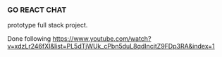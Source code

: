 ### GO REACT CHAT

prototype full stack project.

Done following https://www.youtube.com/watch?v=xdzLr246fXI&list=PL5dTjWUk_cPbn5duL8qdIncitZ9FDp3RA&index=1 
